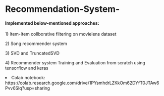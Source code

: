 # Recommendation-System-
<h4> Implemented below-mentioned approaches:</h4>
<p>1) Item-Item collborative filtering on movielens dataset</p>
<p>2) Song recommender system </p>
<p>3) SVD and TruncatedSVD</p>
<p>4) Recommender system Training and Evaluation from scratch using tensorflow and keras</P>
<li>Colab notebook:</li>
https://colab.research.google.com/drive/1PYsmhdrLZKkOm62DYfT0JTAw6Pvv6Slq?usp=sharing
